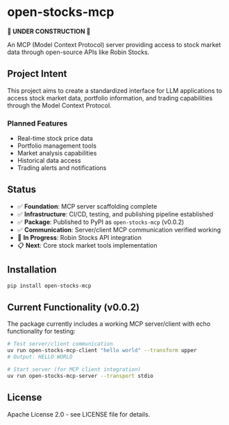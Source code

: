 # open-stocks-mcp

**🚧 UNDER CONSTRUCTION 🚧**

An MCP (Model Context Protocol) server providing access to stock market data through open-source APIs like Robin Stocks.

## Project Intent

This project aims to create a standardized interface for LLM applications to access stock market data, portfolio information, and trading capabilities through the Model Context Protocol.

### Planned Features
- Real-time stock price data
- Portfolio management tools  
- Market analysis capabilities
- Historical data access
- Trading alerts and notifications

## Status

- ✅ **Foundation**: MCP server scaffolding complete
- ✅ **Infrastructure**: CI/CD, testing, and publishing pipeline established
- ✅ **Package**: Published to PyPI as `open-stocks-mcp` (v0.0.2)
- ✅ **Communication**: Server/client MCP communication verified working
- 🔄 **In Progress**: Robin Stocks API integration
- 📋 **Next**: Core stock market tools implementation

## Installation

```bash
pip install open-stocks-mcp
```

## Current Functionality (v0.0.2)

The package currently includes a working MCP server/client with echo functionality for testing:

```bash
# Test server/client communication
uv run open-stocks-mcp-client "hello world" --transform upper
# Output: HELLO WORLD

# Start server (for MCP client integration)
uv run open-stocks-mcp-server --transport stdio
```

## License

Apache License 2.0 - see LICENSE file for details.